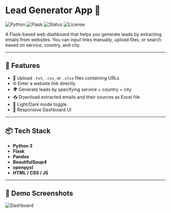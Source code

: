 # Lead Generator App 📨

![Python](https://img.shields.io/badge/Python-3.10-blue)
![Flask](https://img.shields.io/badge/Flask-Web_App-lightgrey)
![Status](https://img.shields.io/badge/Status-Active-brightgreen)
![License](https://img.shields.io/badge/License-MIT-yellow)


A Flask-based web dashboard that helps you generate leads by extracting emails from websites. You can input links manually, upload files, or search based on service, country, and city.

---

## 🔧 Features

- 🧾 Upload `.txt`, `.csv`, or `.xlsx` files containing URLs
- 🌐 Enter a website link directly
- 🌍 Generate leads by specifying service + country + city
- 📥 Download extracted emails and their sources as Excel file
- 🌙 Light/Dark mode toggle
- 📱 Responsive Dashboard UI

---

## 📦 Tech Stack

- **Python 3**
- **Flask**
- **Pandas**
- **BeautifulSoup4**
- **openpyxl**
- **HTML / CSS / JS**

---
## 📸 Demo Screenshots

![Dashboard](screenshots/dashboard.png)


